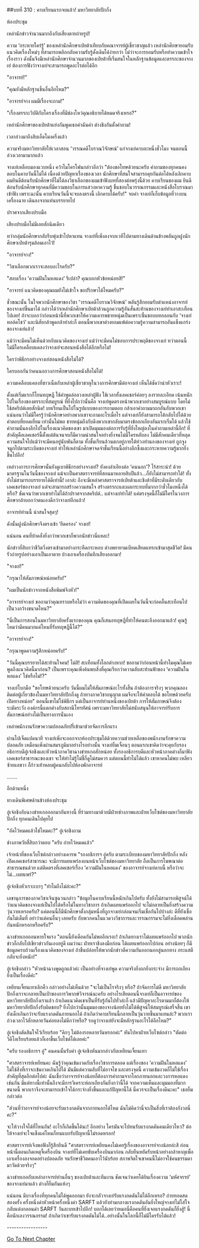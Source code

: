 ##บทที่ 310 : คาบเรียนแรกจบแล้ว!
มหาวิทยาลัยปักกิ่ง

ห้องประชุม

เหล่านักข่าวจำนวนมากถึงกับเสี่ยงตายถ่ายรูป!

ความ ‘กระหายใคร่รู้’ ของเหล่านักศึกษาเป่ยต้าเทียบกับคณาจารย์ผู้เชี่ยวชาญแล้ว เหล่านักศึกษายอมรับแนวคิดเรื่องใหม่ๆ ที่สามารถพลิกกลับความรับรู้ดั้งเดิมได้ง่ายกว่า ไม่ว่าจะการยอมรับหรือทำความเข้าใจเรื่องราว ดังนั้นจึงมีเหล่านักศึกษาจำนวนมากของเป่ยต้าที่เริ่มสนใจในหลักฐานข้อมูลและตรรกะของจางเย่ ต้องการฟังว่าจางเย่จะสามารถพูดอะไรต่อได้อีก

"อาจารย์!"

"คุณยังมีหลักฐานชิ้นอื่นอีกไหม?"

"อาจารย์จาง ผมมีเรื่องจะถาม!"

"เรื่องตรรกะวิบัติกับโครงเรื่องที่มีช่องโหว่คุณอธิบายได้หมดจริงเหรอ?"

เหล่านักศึกษาของเป่ยต้าแย่งกันพูดเธอคำฉันคำ ต่างชิงกันตั้งคำถาม!

เวลาล่วงมาถึงสิบเอ็ดโมงครึ่งแล้ว

ความจริงมหาวิทยาลัยให้เวลาสอน ‘วรรณคดีโบราณวิจักษณ์’ แก่จางเย่คาบละหนึ่งชั่วโมง จนตอนนี้ล่วงเวลามามากแล้ว

จางเย่เหลือบมองแวบหนึ่ง คว้าไมโครโฟนกล่าวอีกว่า "ต้องขอโทษด้วยนะครับ คำถามของทุกคนคงตอบในคาบวันนี้ไม่ได้ เนื่องด้วยปัญหาเรื่องของเวลา นักศึกษาที่สนใจสามารถคุยกันต่อได้หลังเลิกคาบ ผมยินดีต้อนรับนักศึกษาที่ไม่ได้ลงวิชาเลือกของผมเข้าฟังบทที่สองต่อพรุ่งนี้ด้วย คาบเรียนของผม ยินดีต้อนรับนักศึกษาทุกคนที่มีความชอบในการแสวงหาความรู้ ชื่นชอบในวรรณกรรมและหนังสือโบราณมาเข้าฟัง เพราะฉะนั้น คาบเรียนวันนี้จะจบลงตรงนี้ เลิกคาบได้ครับ!" จบคำ จางเย่ก็เก็บข้อมูลที่วางบนเครื่องฉาย เดินลงจากแท่นบรรยายไป

ปราศจากเสียงปรบมือ

เสียงปรบมือไม่มีเลยสักนิดเดียว

ทว่ากลุ่มนักศึกษากลับรีบพุ่งเข้าไปหาแทน จางเย่ที่เพิ่งลงจากเวทีไปตามทางเดินด้านข้างพลันถูกฝูงนักศึกษาเป่ยต้ารุมล้อมเอาไว้!

"อาจารย์จาง!"

"วิชาเลือกพวกเราจะสอบอะไรครับ?"

"สอบเรื่อง ‘ความฝันในหอแดง’ รึเปล่า? คุณบอกหัวข้อหน่อยสิ!"

"อาจารย์ แนวคิดของคุณผมยังไม่เข้าใจ ขอปรึกษาได้ไหมครับ?"

ชั่วขณะนั้น ในใจพวกนักศึกษาของวิชา ‘วรรณคดีโบราณวิจักษณ์’ พลันรู้สึกยอมรับตำแหน่งอาจารย์ของจางเย่ขึ้นมาได้ กล่าวได้ว่าเหล่านักศึกษาเป่ยต้าล้วนถูกความรู้อันสั่นสะท้านของจางเย่ทำเอาสะเทือนไปเลย! ถ้าจะบอกว่าก่อนหน้านี้ที่พวกเขาให้ความเคารพชายหนุ่มเป็นเพราะชื่นชอบบทกลอนกับ ‘จางเย่ทอล์คโชว์’ และนิสัยกล้าพูดกล้าทำล่ะก็ ตอนนี้พวกเขาต่างยอมแพ้ต่อความรู้ความสามารถอันแข็งแกร่งของจางเย่แล้ว!

แม้ว่าจะมีคนไม่เห็นด้วยกับแนวคิดของจางเย่ แม้ว่าจะมีคนไม่ชอบการประพฤติของจางเย่ ทว่าตอนนี้ไม่มีใครเคลือบแคลงว่าจางเย่จะสอนหนังสือได้อีกหรือไม่!

ใครว่าพิธีกรอย่างจางเย่สอนหนังสือไม่ได้?

ใครบอกกันว่าคนนอกวงการศึกษาสอนหนังสือไม่ได้!

ความเคลือบแคลงที่ชาวเน็ตกับเหล่าผู้เชี่ยวชาญในวงการศึกษามีต่อจางเย่ เห็นได้ชัดว่าน่าหัวเราะ!

ตั้งแต่เริ่มแรกก็โยนทฤษฎี ใช้คำพูดล่อลวงเหล่าผู้ฟัง ใช้เวลาทั้งเลคเชอร์ค่อยๆ ลงรายละเอียด เน้นหนักไปในเรื่องของตรรกะที่สมบูรณ์ ที่ยิ่งไปกว่านั้นคือ จางเย่พูดตรงหน้าพวกเขาอย่างสมบูรณ์แบบ โดยไม่ใช้สคริปต์เลยสักนิด! บทเรียนเป็นไปในรูปแบบของการถามตอบ กล้าเอาคำถามมาถกกันกับพวกเขา แน่นอนว่าไม่มีใครรู้ว่านักศึกษาอย่างพวกเขาจะถามอะไรเมื่อไร แต่จางเย่ก็ยังสามารถโต้กลับไปได้ด้วยคำตอบที่ยอดเยี่ยม เท่านั้นไม่พอ ชายหนุ่มถึงกับดึงพวกเขากลับมาตรงข้อถกเถียงอันแรกเริ่มได้ แล้วใช้คำถามนั่นลงลึกไปในเรื่องแนวคิดของเขา มาเปิดมุมมองต่อการรับรู้ที่ยิ่งใหญ่ลงในคำถามเหล่านี้อีก! ที่สำคัญคือเลคเชอร์นี้ตั้งแต่ต้นจนจบก็มีความน่าสนใจอย่างยิ่งจนไม่มีใครหลับลง ไม่มีสักคนเดียวที่หลุดความสนใจไปแม้ว่าจะมีคนอยู่นับพันก็ตาม ทั้งชั้นเรียนล้วนตกอยู่ภายใต้ท่วงทำนองของจางเย่ ถูกจูงจมูกไปตามระเบิดของจางเย่ ทำให้เหล่านักศึกษาจดจำชั้นเรียนนี้อย่างลึกซึ้งและกระหายความรู้มากยิ่งขึ้นไปอีก!

เหล่าวงการการศึกษานั้นยังดูเบาพิธีกรอย่างจางเย่? ยังคงลำเอียงต่อ ‘คนนอก’? ไร้สาระน่า! ด้วยมาตรฐานในวันนี้ของจางเย่ แม้จะเป็นศาสตราจารย์ที่สอนมาหลายสิบปีแล้ว...ก็ยังไม่สามารถทำได้! ทั้งยังไม่สามารถบรรยายได้ดีเท่านี้! เอาล่ะ ถึงจะมีเหล่าศาสตราจารย์เป่ยต้าและชิงต้าที่มีระดับเดียวกับเลคเชอร์ของจางเย่ แต่จะสามารถสร้างความสนใจ สร้างตรรกะและผลกระทบที่มากกว่าชั่วโมงหนึ่งได้หรือ? ชัดเจนว่าพวกเขาทำไม่ได้ถ้าปราศจากสคริปต์.. แต่จางเย่ทำได้! แค่ตรงจุดนี้ก็ไม่มีใครในวงการศึกษากล้าบอกว่าตนเองดีกว่าจางเย่อีกแล้ว!

อาจารย์ท่านนี้ น่าสนใจสุดๆ!

ดังนั้นฝูงนักศึกษาจึงตรงเข้า ‘ยึดครอง’ จางเย่!

แน่นอน คนที่บ้าคลั่งยิ่งกว่าพวกเขาก็พวกนักข่าวนี่แหละ!

นักข่าวยี่สิบกว่าชีวิตวิ่งตรงเข้ามาอย่างกระหืดกระหอบ ต่างพยายามเบียดเสียดแทรกเข้ามาสุดชีวิต! มีคนรัวถ่ายรูปอย่างเอาเป็นเอาตาย บ้างเอาเครื่องบันทึกเสียงออกมา!

"จางเย่!"

"กรุณาให้สัมภาษณ์หน่อยครับ!"

"ผมเป็นนักข่าวจากหนังสือพิมพ์จิงหัว!"

"อาจารย์จางเย่ ขอถามว่าคุณทราบหรือไม่ว่า ความคิดของคุณที่เปิดเผยในวันนี้จะก่อคลื่นสะเทือนไปเป็นวงกว้างขนาดไหน?"

"นี่เป็นการสอนในมหาวิทยาลัยครั้งแรกของคุณ คุณก็เสนอทฤษฎีที่ทำให้คนตะลึงออกมาแล้ว! คุณรู้ไหมว่ามีคนมากแค่ไหนที่รับทฤษฎีนี้ได้?"

"อาจารย์จาง!"

"กรุณาพูดความรู้สึกหน่อยครับ!"

"วันนี้คุณบรรยายได้สะท้านใจคน! ไม่สิ! สะเทือนทั้งโลกต่างหาก! ขอถามว่าก่อนหน้านี้ทำไมคุณไม่เคยพูดถึงแนวคิดนี้มาก่อน? เป็นเพราะคุณเพิ่งค้นพบสิ่งที่คุณเรียกว่าความลับสะท้านฟ้าของ ‘ความฝันในหอแดง’ ใช่หรือไม่!?"

จางเย่โบกมือ "ขอโทษด้วยนะครับ วันนี้ผมไม่ให้สัมภาษณ์อะไรทั้งสิ้น ถ้าต้องการจริงๆ พวกคุณลองติดต่อผู้เกี่ยวข้องในมหาวิทยาลัยปักกิ่งดู ถ้าทางภาควิชาอนุญาต ผมจึงจะให้คำตอบได้ ขอโทษด้วยครับ เปิดทางหน่อย" ตอนนี้เขาไม่ใช่พิธีกร แต่เป็นอาจารย์ท่านหนึ่งของเป่ยต้า การให้สัมภาษณ์จึงต้องระมัดระวัง องค์กรนี้แตกต่างกับสถานีโทรทัศน์ เพราะมหาวิทยาลัยไม่สนับสนุนให้อาจารย์รับการสัมภาษณ์อย่างไม่เป็นทางการนั่นเอง

เหล่าพนักงานรักษาความปลอดภัยปรี่เข้ามาช่วยจัดการอีกแรง

ผ่านไปเจ็ดแปดนาที จางเย่เพิ่งจะออกจากห้องประชุมได้ด้วยความช่วยเหลือของพนักงานรักษาความปลอดภัย เหมือนเพิ่งผ่านสมรภูมิมาอย่างไรอย่างนั้น จางเย่ยิ้มเจื่อนๆ ตอนแรกเขาคิดว่าจะคุยกับรองอธิการบดีอู๋เจ๋อชิงและหัวหน้าภาควิชาฉางข่ายเกอสักหน่อย ทั้งรองอธิการบดีและหัวหน้าภาคต่างก็มาฟังเลคเชอร์สาธารณะของเขา จะให้ทำไม่รู้ไม่ชี้ก็ดูไม่สมควร แต่ตอนนี้ทำไม่ได้แล้ว เขาหาคนไม่พบ เหลียวซ้ายแลขวา ก็ก้าวเท้าหลบผู้คนกลับไปห้องพักอาจารย์

.......

อีกด้านหนึ่ง

ทางเดินพิเศษด้านข้างห้องประชุม

อู๋เจ๋อชิงกับฉางข่ายเกอออกมากันทางนี้ ที่ร่วมทางมาด้วยมีฝ่ายช่างภาพและฝ่ายเว็บไซต์ของมหาวิทยาลัยปักกิ่ง ทุกคนเดินไปคุยไป

"อัดไว้หมดแล้วใช่ไหมคะ?" อู๋เจ๋อชิงถาม

ช่างภาพวัยสี่สิบกว่าตอบ "ครับ ถ่ายไว้หมดแล้ว"

เจ้าหน้าที่ของเว็บไซต์กล่าวอย่างเคารพ "รองอธิการฯ อู๋ครับ ตามระเบียบของมหาวิทยาลัยปักกิ่ง หลังเปิดเลคเชอร์สาธารณะ จะมีการเผยแพร่ลงบนหน้าเว็บไซต์ของมหาวิทยาลัย ถือเป็นการโฆษณาต่อสาธารณชนด้วย แต่ติดตรงที่เลคเชอร์เรื่อง ‘ความฝันในหอแดง’ ของอาจารย์จางเย่คาบนี้ หรือว่าจะไม่...เผยแพร่?"

อู๋เจ๋อชิงหัวเราะเบาๆ "ทำไมถึงไม่ล่ะคะ?"

เลขานุการของภาควิชาเจินซูฉวนกล่าว "ข้อมูลในคาบเรียนนี้หนักเกินไปครับ ทั้งยังไม่สามารถพิสูจน์ได้ว่าแนวคิดของจางเย่เป็นไปได้หรือไม่ในทางวิชาการ ถ้าเกิดเผยแพร่ออกไป จะไม่กลายเป็นยิ่งสร้างความวุ่นวายเหรอครับ? แค่ตอนนี้ก็มีนักศึกษาตั้งกลุ่มหนึ่งที่ถูกจางเย่กล่อมจนเริ่มเชื่อกันไปบ้างล่ะ ดีที่ยังเชื่อกันไม่เต็มที่ อย่าว่าแต่คนอื่นๆ เลยครับ กับพวกคนในแวดวงวิชาการและวรรณกรรมจะไม่ยิ่งเดือดพล่านกันหนักหรอกหรือครับ?"

ฉางข่ายเกอถอนหายใจแรง "ตอนนี้ยังเดือดกันไม่พออีกเรอะ! ถ้าเกิดทางเราไม่เผยแพร่ออกไป พวกนักข่าวก็กลับไปเขียวข่าวกันเองอยู่ดี ผมว่านะ ฝ่ายเราชิงลงมือก่อน ได้เผยแพร่ออกไปก่อน อย่างน้อยๆ ก็มีข้อมูลครบถ้วนเรื่องแนวคิดของจางเย่ ถ้าขืนปล่อยให้พวกนักข่าวตีความกันออกนอกลู่นอกทาง กระแสตีกลับจะยิ่งหนัก!"

อู๋เจ๋อชิงกล่าว "หัวหน้าฉางพูดถูกแล้วค่ะ เป็นอย่างที่จางเย่พูด ความจริงยิ่งถกยิ่งกระจ่าง มีการถกเถียงยิ่งเป็นเรื่องดีค่ะ"

เหยียนเจี้ยนเทาเลิกคิ้ว กล่าวอย่างไม่เห็นด้วย "จะไม่เป็นไรจริงๆ หรือ? ถ้าจัดการไม่ดี มหาวิทยาลัยปักกิ่งเราจะกลายเป็นเป้าของการวิพากษ์วิจารณ์นะครับ อย่างไรเสียตอนนี้จางเย่ก็เป็นอาจารย์ของมหาวิทยาลัยปักกิ่งเราแล้ว ถ้าเกิดแนวคิดเขาเป็นที่รับรู้กันไปทั่วล่ะก็ แล้วมีปัญหาอะไรตามมาก็ต้องให้มหาวิทยาลัยปักกิ่งรับผิดชอบ? ยิ่งไปกว่านั้นมุมมองของจางน้อยยังไม่ได้พิสูจน์ให้สมบูรณ์เสร็จสิ้น เขายังเด็กเกินกว่าจะรับแรงกดดันภายนอกได้ ถ้าเกิดว่าคาบเรียนนี้กลายเป็นวุ่นวายขึ้นมาแทนล่ะ? พวกเราถ่วงเวลาไว้สักหลายวันค่อยลงไม่ดีกว่าหรือ? รอดูว่าจางเย่ยังจะมีหลักฐานอะไรได้อีกไหม?"

อู๋เจ๋อชิงตัดสินใจไว้เรียบร้อย "คิกๆ ไม่ต้องรอหลายวันหรอกค่ะ" หันไปหาฝ่ายเว็บไซต์กล่าว "ตัดต่อวิดีโอเรียบร้อยแล้วก็เอาขึ้นเว็บไซต์ได้เลยค่ะ"

"ครับ รองอธิการฯ อู๋" คนคนนั้นรับคำ
อู๋เจ๋อชิงหันมากล่าวกับเหยียนเจี้ยนเทา

"ศาสตราจารย์เหยียนคะ ฉันรู้ว่าคุณเข้มงวดกับเรื่องวิชาการตลอด แต่เรื่องของ ‘ความฝันในหอแดง’ ไม่ใช่สิ่งที่เราจะเข้มงวดเกินไปได้ มันมีแต่ความลับที่ไม่อาจไข และตรงจุดนี้ ความเข้มงวดก็ไม่ใช่เรื่องสำคัญที่สุดอีกต่อไปค่ะ ฉันเชื่อว่าอาจารย์จางน้อยก็ต้องการคำถามจากโลกภายนอกและวงการหอแดงเช่นกัน มีแต่ทางนี้เท่านั้นถึงจะมีการวิเคราะห์ถกเถียงกันยิ่งกว่านี้ได้ จากความเห็นและมุมมองที่มากขนาดนี้ พวกเราจึงจะสามารถเข้าใจได้กระจ่างยิ่งขึ้นและแก้ปัญหานี้ได้ นี่ควรจะเป็นเรื่องดีนะคะ" เธอยิ้ม กล่าวต่อ

"ส่วนที่ว่าอาจารย์จางน้อยจะรับแรงกดดันจากภายนอกได้ไหม ฉันไม่คิดว่านี่จะเป็นสิ่งที่เราต้องกังวลนี่คะ?"

จะให้วางใจได้ที่ไหนกัน! อะไรก็เกิดขึ้นได้นะ! อีกอย่าง ใครมันจะไปทนรับแรงกดดันคนเดียวไหว? ต่อให้จางเย่จะใจแข็งแค่ไหนก็ทนแบกรับปัญหานี้ไม่รอดหรอก!

ศาสตราจารย์เจิงพอฟังก็รู้สึกยินดี "ศาสตราจารย์เหยียนคงไม่เคยรู้เรื่องของอาจารย์จางน้อยล่ะสิ ก่อนหน้านี้ตอนเกิดเหตุจี้เครื่องบิน จางเย่ที่ไม่เคยขับเครื่องบินมาก่อน กลับยืนหยัดรับหน้าอย่างกล้าหาญเพื่อเอาเครื่องลงจอดอย่างปลอดภัย จนรักษาชีวิตคนเอาไว้นับร้อย สภาพจิตใจเขาคนนี้ไม่อาจใช้คนธรรมดามาวัดด้วยจริงๆ"

ฉางข่ายเกอกับเหล่าอาจารย์ท่านอื่นๆ ของเป่ยต้าและทีมงาน ชัดเจนว่าเคยได้ยินเรื่องความ ‘มหัศจรรย์’ ของจางเย่มาแล้ว ต่างก็ยิ้มกันแห้งๆ

แน่นอน มีบางเรื่องที่ทุกคนไม่ได้พูดออกมา ยังจะกลัวจางเย่รับแรงกดดันไม่ได้อีกเหรอ? ถ่ายทอดสดสองครั้ง ครั้งหนึ่งด่าหัวหน้าครั้งหนึ่งด่า SARFT แล้วยังท่ามกลางแรงกดดันอันยิ่งใหญ่จางเย่ไม่ใส่ใจ กลับแต่งกลอนด่า SARFT วันละบทเข้าไปอีก! บอกได้เลยว่าหมอนี่คือคนที่ยิ่งเจอแรงกดดันก็ยิ่งสู้! นี่คือนักเลงวรรณกรรม! ถ้าเกิดว่าเขารับแรงกดดันไม่ได้..อย่างนั้นในโลกนี้ก็ไม่มีใครรับได้แล้ว!


*-*-*-*-*-*-*-*-*-*-*-*-*-*-*-*-*-*


[Go To Next Chapter]( ./11.md)